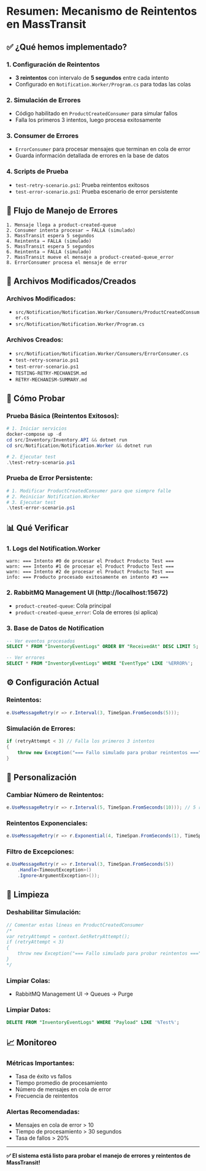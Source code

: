 # Resumen: Mecanismo de Reintentos en MassTransit

## ✅ ¿Qué hemos implementado?

### 1. **Configuración de Reintentos**
- **3 reintentos** con intervalo de **5 segundos** entre cada intento
- Configurado en `Notification.Worker/Program.cs` para todas las colas

### 2. **Simulación de Errores**
- Código habilitado en `ProductCreatedConsumer` para simular fallos
- Falla los primeros 3 intentos, luego procesa exitosamente

### 3. **Consumer de Errores**
- `ErrorConsumer` para procesar mensajes que terminan en cola de error
- Guarda información detallada de errores en la base de datos

### 4. **Scripts de Prueba**
- `test-retry-scenario.ps1`: Prueba reintentos exitosos
- `test-error-scenario.ps1`: Prueba escenario de error persistente

## 🔄 Flujo de Manejo de Errores

```
1. Mensaje llega a product-created-queue
2. Consumer intenta procesar → FALLA (simulado)
3. MassTransit espera 5 segundos
4. Reintenta → FALLA (simulado)
5. MassTransit espera 5 segundos
6. Reintenta → FALLA (simulado)
7. MassTransit mueve el mensaje a product-created-queue_error
8. ErrorConsumer procesa el mensaje de error
```

## 📁 Archivos Modificados/Creados

### Archivos Modificados:
- `src/Notification/Notification.Worker/Consumers/ProductCreatedConsumer.cs`
- `src/Notification/Notification.Worker/Program.cs`

### Archivos Creados:
- `src/Notification/Notification.Worker/Consumers/ErrorConsumer.cs`
- `test-retry-scenario.ps1`
- `test-error-scenario.ps1`
- `TESTING-RETRY-MECHANISM.md`
- `RETRY-MECHANISM-SUMMARY.md`

## 🚀 Cómo Probar

### Prueba Básica (Reintentos Exitosos):
```powershell
# 1. Iniciar servicios
docker-compose up -d
cd src/Inventory/Inventory.API && dotnet run
cd src/Notification/Notification.Worker && dotnet run

# 2. Ejecutar test
.\test-retry-scenario.ps1
```

### Prueba de Error Persistente:
```powershell
# 1. Modificar ProductCreatedConsumer para que siempre falle
# 2. Reiniciar Notification.Worker
# 3. Ejecutar test
.\test-error-scenario.ps1
```

## 📊 Qué Verificar

### 1. **Logs del Notification.Worker**
```
warn: === Intento #0 de procesar el Product Producto Test ===
warn: === Intento #1 de procesar el Product Producto Test ===
warn: === Intento #2 de procesar el Product Producto Test ===
info: === Producto procesado exitosamente en intento #3 ===
```

### 2. **RabbitMQ Management UI** (http://localhost:15672)
- `product-created-queue`: Cola principal
- `product-created-queue_error`: Cola de errores (si aplica)

### 3. **Base de Datos de Notification**
```sql
-- Ver eventos procesados
SELECT * FROM "InventoryEventLogs" ORDER BY "ReceivedAt" DESC LIMIT 5;

-- Ver errores
SELECT * FROM "InventoryEventLogs" WHERE "EventType" LIKE '%ERROR%';
```

## ⚙️ Configuración Actual

### Reintentos:
```csharp
e.UseMessageRetry(r => r.Interval(3, TimeSpan.FromSeconds(5)));
```

### Simulación de Errores:
```csharp
if (retryAttempt < 3) // Falla los primeros 3 intentos
{
    throw new Exception("=== Fallo simulado para probar reintentos ===");
}
```

## 🔧 Personalización

### Cambiar Número de Reintentos:
```csharp
e.UseMessageRetry(r => r.Interval(5, TimeSpan.FromSeconds(10))); // 5 reintentos cada 10s
```

### Reintentos Exponenciales:
```csharp
e.UseMessageRetry(r => r.Exponential(4, TimeSpan.FromSeconds(1), TimeSpan.FromSeconds(8)));
```

### Filtro de Excepciones:
```csharp
e.UseMessageRetry(r => r.Interval(3, TimeSpan.FromSeconds(5))
    .Handle<TimeoutException>()
    .Ignore<ArgumentException>());
```

## 🧹 Limpieza

### Deshabilitar Simulación:
```csharp
// Comentar estas líneas en ProductCreatedConsumer
/*
var retryAttempt = context.GetRetryAttempt();
if (retryAttempt < 3)
{
    throw new Exception("=== Fallo simulado para probar reintentos ===");
}
*/
```

### Limpiar Colas:
- RabbitMQ Management UI → Queues → Purge

### Limpiar Datos:
```sql
DELETE FROM "InventoryEventLogs" WHERE "Payload" LIKE '%Test%';
```

## 📈 Monitoreo

### Métricas Importantes:
- Tasa de éxito vs fallos
- Tiempo promedio de procesamiento
- Número de mensajes en cola de error
- Frecuencia de reintentos

### Alertas Recomendadas:
- Mensajes en cola de error > 10
- Tiempo de procesamiento > 30 segundos
- Tasa de fallos > 20%

---

**✅ El sistema está listo para probar el manejo de errores y reintentos de MassTransit!** 